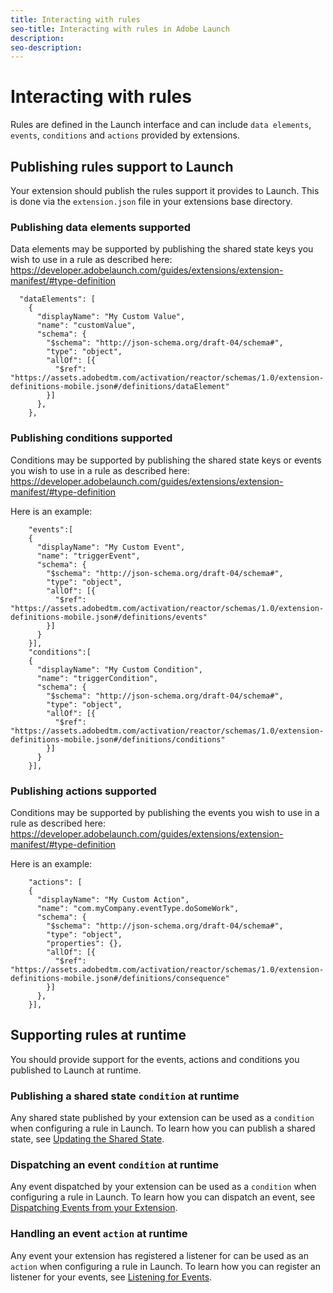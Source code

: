 ```yaml
---
title: Interacting with rules
seo-title: Interacting with rules in Adobe Launch
description: 
seo-description: 
---
```


# Interacting with rules

Rules are defined in the Launch interface and can include `data elements`, `events`, `conditions` and `actions` provided by extensions.

## Publishing rules support to Launch

Your extension should publish the rules support it provides to Launch. This is done via the `extension.json` file in your extensions base directory.

### Publishing data elements supported

Data elements may be supported by publishing the shared state keys you wish to use in a rule as described here:
https://developer.adobelaunch.com/guides/extensions/extension-manifest/#type-definition

```
  "dataElements": [
    {
      "displayName": "My Custom Value",
      "name": "customValue",
      "schema": {
        "$schema": "http://json-schema.org/draft-04/schema#",
        "type": "object",
        "allOf": [{
          "$ref": "https://assets.adobedtm.com/activation/reactor/schemas/1.0/extension-definitions-mobile.json#/definitions/dataElement"
        }]
      },
    },
```

### Publishing conditions supported

Conditions may be supported by publishing the shared state keys or events you wish to use in a rule as described here:
https://developer.adobelaunch.com/guides/extensions/extension-manifest/#type-definition

Here is an example:

```
    "events":[
    {
      "displayName": "My Custom Event",
      "name": "triggerEvent",
      "schema": {
        "$schema": "http://json-schema.org/draft-04/schema#",
        "type": "object",
        "allOf": [{
          "$ref": "https://assets.adobedtm.com/activation/reactor/schemas/1.0/extension-definitions-mobile.json#/definitions/events"
        }]
      }
    }],
    "conditions":[
    {
      "displayName": "My Custom Condition",
      "name": "triggerCondition",
      "schema": {
        "$schema": "http://json-schema.org/draft-04/schema#",
        "type": "object",
        "allOf": [{
          "$ref": "https://assets.adobedtm.com/activation/reactor/schemas/1.0/extension-definitions-mobile.json#/definitions/conditions"
        }]
      }
    }],
```

### Publishing actions supported

Conditions may be supported by publishing the events you wish to use in a rule as described here:
https://developer.adobelaunch.com/guides/extensions/extension-manifest/#type-definition

Here is an example:

```
    "actions": [
    {
      "displayName": "My Custom Action",
      "name": "com.myCompany.eventType.doSomeWork",
      "schema": {
        "$schema": "http://json-schema.org/draft-04/schema#",
        "type": "object",
        "properties": {},
        "allOf": [{
          "$ref": "https://assets.adobedtm.com/activation/reactor/schemas/1.0/extension-definitions-mobile.json#/definitions/consequence"
        }]
      },
    }],
```

## Supporting rules at runtime

You should provide support for the events, actions and conditions you published to Launch at runtime.

<!--the following three anchor links go nowhere-->

### Publishing a shared state `condition` at runtime

Any shared state published by your extension can be used as a `condition` when configuring a rule in Launch. To learn how you can publish a shared state, see [Updating the Shared State](#updating-the-shared-state).

### Dispatching an event `condition` at runtime

Any event dispatched by your extension can be used as a `condition` when configuring a rule in Launch. To learn how you can dispatch an event, see [Dispatching Events from your Extension](#dispatching-events-from-your-extension).

### Handling an event `action` at runtime

Any event your extension has registered a listener for can be used as an `action` when configuring a rule in Launch. To learn how you can register an listener for your events, see [Listening for Events](#event-listeners).

